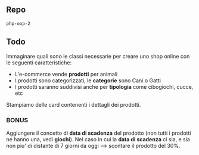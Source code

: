 ## Repo
`php-oop-2`

## Todo
Immaginare quali sono le classi necessarie per creare uno shop online con le seguenti caratteristiche:

- L'e-commerce vende **prodotti** per animali
- I prodotti sono categorizzati, le **categorie** sono Cani o Gatti
- I prodotti saranno suddivisi anche per **tipologia** come cibogiochi, cucce, etc

Stampiamo delle card contenenti i dettagli dei prodotti.

### BONUS
Aggiungere il concetto di **data di scadenza** del prodotto (non tutti i prodotti ne hanno una, vedi **giochi**).
Nel caso in cui la **data di scadenza** ci sia, e sia non piu' di distante di 7 giorni da oggi --> scontare il prodotto del 30%.